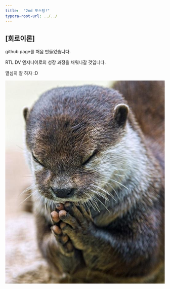 ```yaml
---
title:  "2nd 포스팅!"
typora-root-url: ../../
---
```


## [회로이론]

github page를 처음 만들었습니다.

RTL DV 엔지니어로의 성장 과정을 채워나갈 것입니다.

열심히 잘 하자 :D

<img src="/images/2024-08-26-2nd/sudallll-4665045.JPEG">



